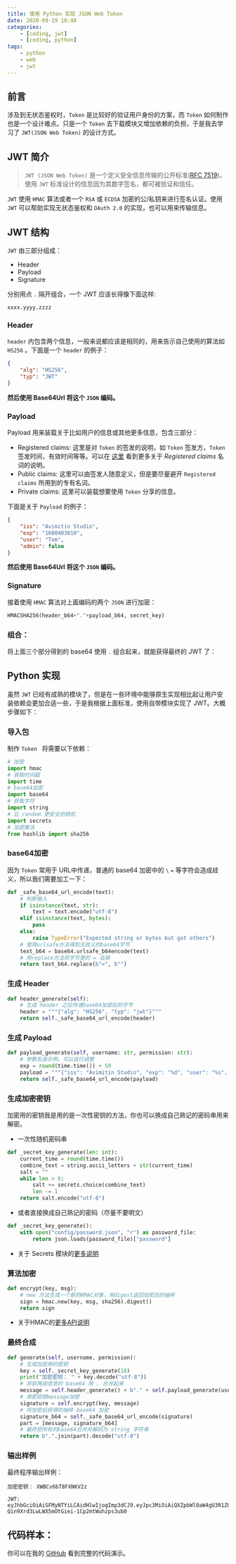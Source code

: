 ```yaml
---
title: 使用 Python 实现 JSON Web Token
date: 2020-09-19 18:48
categories:
	- [coding, jwt]
	- [coding, python]
tags:
	- python
	- web
	- jwt
---
```


## 前言

涉及到无状态鉴权时，`Token` 是比较好的验证用户身份的方案，而 `Token` 如何制作也是一个设计难点。只是一个 `Token` 去下载模块又增加依赖的负担，于是我去学习了 `JWT(JSON Web Token)` 的设计方式。

<!--more-->

## JWT 简介

> `JWT (JSON Web Token)` 是一个定义安全信息传输的公开标准([RFC 7519](https://tools.ietf.org/html/rfc7519))。使用 `JWT` 标准设计的信息因为其数字签名，都可被验证和信任。

`JWT` 使用 `HMAC` 算法或者一个 `RSA` 或 `ECDSA` 加密的公/私钥来进行签名认证。使用 `JWT` 可以帮助实现无状态鉴权和 `OAuth 2.0` 的实现，也可以用来传输信息。

## JWT 结构

`JWT` 由三部分组成：

- Header
- Payload
- Signature

分别用点 `.` 隔开组合，一个 JWT 应该长得像下面这样:

`xxxx.yyyy.zzzz`

### Header

`header` 内包含两个信息，一般来说都应该是相同的，用来告示自己使用的算法如 `HS256` 。下面是一个 `header` 的例子：

```json
{
    "alg": "HS256",
    "typ": "JWT"
}
```

**然后使用 Base64Url 将这个 `JSON` 编码。**

### Payload

Payload 用来装载关于比如用户的信息或其他更多信息，包含三部分：

- Registered claims: 这里是对 `Token` 的签发的说明，如 `Token` 签发方，`Token` 签发时间，有效时间等等。可以在 [这里](https://tools.ietf.org/html/rfc7519#section-4.1) 看到更多关于 *Registered claims* 名词的说明。
- Public claims: 这里可以由签发人随意定义，但是要尽量避开 `Registered claims` 所用到的专有名词。
- Private claims: 这里可以装载想要使用 `Token` 分享的信息。

下面是关于 `Payload` 的例子：

```json
{
    "iss": "Avimitin Studio",
    "exp": "1600483010",
    "user": "Tom",
    "admin": false
}
```

**然后使用 Base64Url 将这个 `JSON` 编码。**

### Signature

接着使用 `HMAC` 算法对上面编码的两个 `JSON` 进行加密：

```python
HMACSHA256(header_b64+"."+payload_b64, secret_key)
```

### 组合：

将上面三个部分得到的 base64 使用 `.` 组合起来，就能获得最终的 JWT 了：

## Python 实现

虽然 `JWT` 已经有成熟的模块了，但是在一些环境中能够原生实现相比起让用户安装依赖会更加合适一些，于是我根据上面标准，使用自带模块实现了 JWT。大概步骤如下：

### 导入包

制作 `Token ` 将需要以下依赖：

```python
# 加密
import hmac
# 获取时间戳
import time
# base64加密
import base64
# 获取字符
import string
# 比 random 更安全的随机
import secrets
# 加密算法
from hashlib import sha256
```

### base64加密

因为 `Token` 常用于 URL中传递，普通的 base64 加密中的 `\` `=` 等字符会造成歧义，所以我们需要加工一下：

```python 
def _safe_base64_url_encode(text):
    # 判断输入
    if isinstance(text, str):
        text = text.encode("utf-8")
    elif isinstance(text, bytes):
        pass
    else:
        raise TypeError("Expected string or bytes but got others")
	# 使用urlsafe方法得到无歧义的base64字节
    text_b64 = base64.urlsafe_b64encode(text)
    # 用replace方法将字节里的 = 去掉
    return text_b64.replace(b"=", b"")
```

### 生成 Header

```python
def header_generate(self):
    # 生成 header 之后传递base64加密后的字节 
	header = """{"alg": "HS256", "typ": "jwt"}"""
    return self._safe_base64_url_encode(header)
```

### 生成 Payload

```python
def payload_generate(self, username: str, permission: str):
    # 参数名是示例，可以自行调整
    exp = round(time.time()) + 50
    payload = """{"iss": "Avimitin Studio", "exp": "%d", "user": "%s", "admin": "%s"}""" % (exp, username, permission)
    return self._safe_base64_url_encode(payload)
```

### 生成加密密钥

加密用的密钥我是用的是一次性密钥的方法，你也可以换成自己熟记的密码串用来解密。

- 一次性随机密码串

```python
def _secret_key_generate(len: int):
    current_time = round(time.time())
    combine_text = string.ascii_letters + str(current_time)
    salt = ""
    while len > 0:
        salt += secrets.choice(combine_text)
        len -= 1
    return salt.encode("utf-8")
```

- 或者直接换成自己熟记的密码（尽量不要明文）

```python
def _secret_key_generate():
	with open("config/password.json", "r") as password_file:
        return json.loads(password_file)["password"]
```

- 关于 Secrets 模块的[更多说明](https://docs.python.org/3/library/secrets.html)

### 算法加密

```python
def encrypt(key, msg):
    # new 方法生成一个新的HMAC对象，用digest返回加密后的抽样
    sign = hmac.new(key, msg, sha256).digest()
    return sign
```

- 关于HMAC的[更多API说明](https://docs.python.org/3/library/hmac.html)

### 最终合成

```python
def generate(self, username, permission):
    # 生成加密用的密钥
    key = self._secret_key_generate(16)
    print("加密密钥： " + key.decode("utf-8"))
	# 将前两段信息的 base64 用 . 合并起来    
    message = self.header_generate() + b"." + self.payload_generate(username, permission)
    # 用密钥把message加密
    signature = self.encrypt(key, message)
    # 将加密后获得的抽样 base64 加密
    signature_b64 = self._safe_base64_url_encode(signature)
    part = [message, signature_b64]
    # 最终把所有的base64合并并解码为 string 字符串
    return b".".join(part).decode("utf-8")
```

### 输出样例

最终程序输出样例：

```
加密密钥： XWBCv6bT8FXNKV2z

JWT: eyJhbGciOiAiSFMyNTYiLCAidHlwIjogImp3dCJ9.eyJpc3MiOiAiQXZpbWl0aW4gU3R1ZGlvIiwgImV4cCI6ICIxNjAwNDg1Nzc4IiwgInVzZXIiOiAiYXZpbWl0aW4iLCAiYWRtaW4iOiAiVHJ1ZSJ9.Kph2-Qin9Xrd3LwLWX5mOtGiei-1Cp2mtWuhzps3ub0
```

## 代码样本：

你可以在我的 [GitHub](https://github.com/Avimitin/JWTPY) 看到完整的代码演示。



